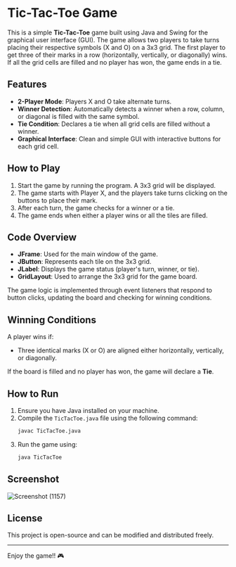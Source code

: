 # Tic-Tac-Toe Game

This is a simple **Tic-Tac-Toe** game built using Java and Swing for the graphical user interface (GUI). The game allows two players to take turns placing their respective symbols (X and O) on a 3x3 grid. The first player to get three of their marks in a row (horizontally, vertically, or diagonally) wins. If all the grid cells are filled and no player has won, the game ends in a tie.

## Features

- **2-Player Mode**: Players X and O take alternate turns.
- **Winner Detection**: Automatically detects a winner when a row, column, or diagonal is filled with the same symbol.
- **Tie Condition**: Declares a tie when all grid cells are filled without a winner.
- **Graphical Interface**: Clean and simple GUI with interactive buttons for each grid cell.

## How to Play

1. Start the game by running the program. A 3x3 grid will be displayed.
2. The game starts with Player X, and the players take turns clicking on the buttons to place their mark.
3. After each turn, the game checks for a winner or a tie.
4. The game ends when either a player wins or all the tiles are filled.

## Code Overview

- **JFrame**: Used for the main window of the game.
- **JButton**: Represents each tile on the 3x3 grid.
- **JLabel**: Displays the game status (player's turn, winner, or tie).
- **GridLayout**: Used to arrange the 3x3 grid for the game board.

The game logic is implemented through event listeners that respond to button clicks, updating the board and checking for winning conditions.

## Winning Conditions

A player wins if:
- Three identical marks (X or O) are aligned either horizontally, vertically, or diagonally.

If the board is filled and no player has won, the game will declare a **Tie**.

## How to Run

1. Ensure you have Java installed on your machine.
2. Compile the `TicTacToe.java` file using the following command:
   ```bash
   javac TicTacToe.java
3. Run the game using:
   ```bash
   java TicTacToe

## Screenshot

![Screenshot (1157)](https://github.com/user-attachments/assets/3a77fc83-48ad-451e-b646-a8f289411d6d)

## License

This project is open-source and can be modified and distributed freely.

---

Enjoy the game!! 🎮
